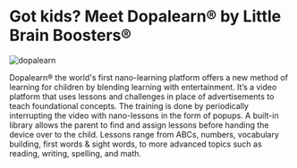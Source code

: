 # Got kids? Meet Dopalearn® by Little Brain Boosters®

![dopalearn](https://github.com/user-attachments/assets/a9506457-c414-49f5-84f4-c29d8852f40b)

Dopalearn® the world's first nano-learning platform offers a new method of learning for children by blending learning with entertainment. It’s a video platform that uses lessons and challenges in place of advertisements to teach foundational concepts. The training is done by periodically interrupting the video with nano-lessons in the form of popups. A built-in library allows the parent to find and assign lessons before handing the device over to the child. Lessons range from ABCs, numbers, vocabulary building, first words & sight words, to more advanced topics such as reading, writing, spelling, and math.

